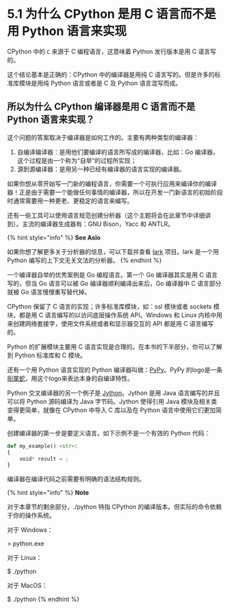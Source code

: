 # 5.1 为什么 CPython 是用 C 语言而不是用 Python 语言来实现

CPython 中的 `C` 来源于 C 编程语言，这意味着 Python 发行版本是用 C 语言写的。

这个结论基本是正确的：CPython 中的编译器是用纯 C 语言写的。但是许多的标准库模块是用纯 Python 语言或者是 C 及 Python 语言混写而成。

## 所以为什么 CPython 编译器是用 C 语言而不是 Python 语言来实现？

这个问题的答案取决于编译器是如何工作的。主要有两种类型的编译器：

1. 自编译编译器：是用他们要编译的语言所写成的编译器，比如：Go 编译器。这个过程是由一个称为“自举”的过程所实现；
2. 源到源编译器：是用另一种已经有编译器的语言实现的编译器。

如果你想从零开始写一门新的编程语言，你需要一个可执行应用来编译你的编译器！正是由于需要一个能做任何事情的编译器，所以在开发一门新语言的初始阶段时通常需要用一种更老、更稳定的语言来编写。

还有一些工具可以使用语言规范创建分析器（这个主题将会在此章节中详细讲到）。主流的编译器生成器有：GNU Bison，Yacc 和 ANTLR。

{% hint style="info" %}
**See Aslo**

如果你想了解更多关于分析器的信息，可以下载并查看 [lark](https://github.com/lark-parser/lark) 项目。lark 是一个用 Python 编写的上下文无关文法的分析器。
{% endhint %}

一个编译器自举的优秀案例是 Go 编程语言。第一个 Go 编译器其实是用 C 语言写的，但当 Go 语言可以被 Go 编译器顺利编译出来后，Go 编译器中 C 语言部分就被 Go 语言慢慢重写替代掉。

CPython 保留了 C 语言的实现；许多标准库模块，如：ssl 模块或者 sockets 模块，都是用 C 语言编写的以访问底层操作系统 API。Windows 和 Linux 内核中用来创建网络套接字，使用文件系统或者和显示器交互的 API 都是用 C 语言编写的。

Python 的扩展模块主要用 C 语言实现是合理的。在本书的下半部分，你可以了解到 Python 标准库和 C 模块。

还有一个用 Python 语言实现的 Python 编译器叫做：[PyPy](https://pypy.org)。PyPy 的logo是一条[衔尾蛇](https://en.wikipedia.org/wiki/Ouroboros)，用这个logo来表达本身的自编译特性。

Python 交叉编译器的另一个例子是 [Jython](https://www.jython.org)。Jython 是用 Java 语言编写的并且可以将 Python 源码编译为 Java 字节码。Jython 使得引用 Java 模块及相关类变得更简单，就像在 CPython 中导入 C 库以及在 Python 语言中使用它们更加简单。

创建编译器的第一步是要定义语言。如下示例不是一个有效的 Python 代码：

```python
def my_example() <str>:
{
    void* result = ;
}
```

编译器在编译代码之前需要有明确的语法结构规则。

{% hint style="info" %}
**Note**

对于本章节的剩余部分，./python 特指 CPython 的编译版本。但实际的命令依赖于你的操作系统。

对于 Windows：

\> python.exe

对于 Linux：

$ ./python

对于 MacOS：

$ ./python
{% endhint %}
